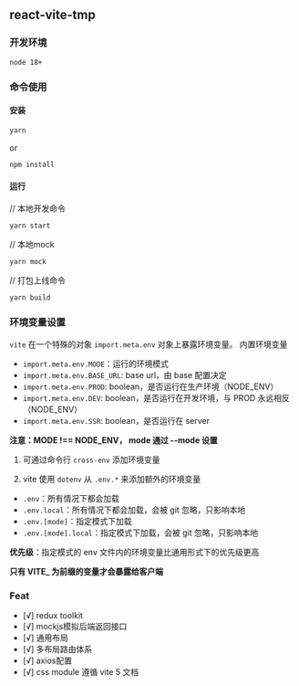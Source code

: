 ## react-vite-tmp

### 开发环境

`node 18+`

### 命令使用

#### 安装

```bash
yarn
```

or

```bash
npm install
```

#### 运行

// 本地开发命令

``` bash
yarn start
```

// 本地mock

``` bash
yarn mock
```

// 打包上线命令

``` bash
yarn build
```

### 环境变量设置

`vite` 在一个特殊的对象 `import.meta.env` 对象上暴露环境变量。
内置环境变量

- `import.meta.env.MODE`：运行的环境模式
- `import.meta.env.BASE_URL`: base url，由 base 配置决定
- `import.meta.env.PROD`: boolean，是否运行在生产环境（NODE_ENV）
- `import.meta.env.DEV`: boolean，是否运行在开发环境，与 PROD 永远相反（NODE_ENV）
- `import.meta.env.SSR`: boolean，是否运行在 server

**注意：MODE !== NODE_ENV， mode 通过 --mode 设置**

1. 可通过命令行 `cross-env` 添加环境变量

2. vite 使用 `dotenv` 从 `.env.*` 来添加额外的环境变量

- `.env`：所有情况下都会加载
- `.env.local`：所有情况下都会加载，会被 git 忽略，只影响本地
- `.env.[mode]`：指定模式下加载
- `.env.[mode].local`：指定模式下加载，会被 git 忽略，只影响本地

**优先级**：指定模式的 env 文件内的环境变量比通用形式下的优先级更高

**只有 VITE_ 为前缀的变量才会暴露给客户端**

### Feat

- [√] redux toolkit
- [√] mockjs模拟后端返回接口
- [√] 通用布局
- [√] 多布局路由体系
- [√] axios配置
- [√] css module 遵循 vite 5 文档
